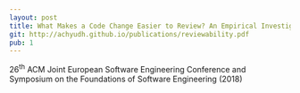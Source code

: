 ```yaml
---
layout: post
title: What Makes a Code Change Easier to Review? An Empirical Investigation on Code Change Reviewability
git: http://achyudh.github.io/publications/reviewability.pdf
pub: 1
---
```


26<sup>th</sup> ACM Joint European Software Engineering Conference and Symposium on the Foundations of Software Engineering (2018)
